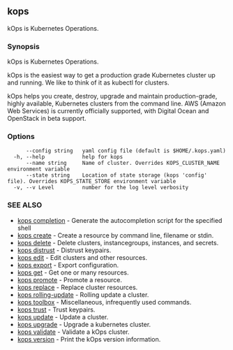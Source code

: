 
<!--- This file is automatically generated by make gen-cli-docs; changes should be made in the go CLI command code (under cmd/kops) -->

## kops

kOps is Kubernetes Operations.

### Synopsis

kOps is Kubernetes Operations.

 kOps is the easiest way to get a production grade Kubernetes cluster up and running. We like to think of it as kubectl for clusters.

 kOps helps you create, destroy, upgrade and maintain production-grade, highly available, Kubernetes clusters from the command line. AWS (Amazon Web Services) is currently officially supported, with Digital Ocean and OpenStack in beta support.

### Options

```
      --config string   yaml config file (default is $HOME/.kops.yaml)
  -h, --help            help for kops
      --name string     Name of cluster. Overrides KOPS_CLUSTER_NAME environment variable
      --state string    Location of state storage (kops 'config' file). Overrides KOPS_STATE_STORE environment variable
  -v, --v Level         number for the log level verbosity
```

### SEE ALSO

* [kops completion](kops_completion.md)	 - Generate the autocompletion script for the specified shell
* [kops create](kops_create.md)	 - Create a resource by command line, filename or stdin.
* [kops delete](kops_delete.md)	 - Delete clusters, instancegroups, instances, and secrets.
* [kops distrust](kops_distrust.md)	 - Distrust keypairs.
* [kops edit](kops_edit.md)	 - Edit clusters and other resources.
* [kops export](kops_export.md)	 - Export configuration.
* [kops get](kops_get.md)	 - Get one or many resources.
* [kops promote](kops_promote.md)	 - Promote a resource.
* [kops replace](kops_replace.md)	 - Replace cluster resources.
* [kops rolling-update](kops_rolling-update.md)	 - Rolling update a cluster.
* [kops toolbox](kops_toolbox.md)	 - Miscellaneous, infrequently used commands.
* [kops trust](kops_trust.md)	 - Trust keypairs.
* [kops update](kops_update.md)	 - Update a cluster.
* [kops upgrade](kops_upgrade.md)	 - Upgrade a kubernetes cluster.
* [kops validate](kops_validate.md)	 - Validate a kOps cluster.
* [kops version](kops_version.md)	 - Print the kOps version information.


